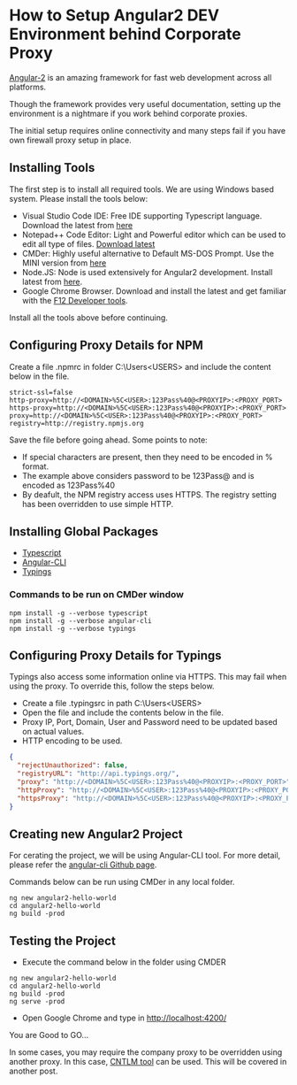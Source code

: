 # How to Setup Angular2 DEV Environment behind Corporate Proxy

[Angular-2](https://angular.io/) is an amazing framework for fast web development across all platforms.

Though the framework provides very useful documentation, setting up the environment is a nightmare if you work behind corporate proxies.

The initial setup requires online connectivity and many steps fail if you have own firewall proxy setup in place.

## Installing Tools

The first step is to install all required tools. We are using Windows based system. Please install the tools below:
* Visual Studio Code IDE: Free IDE supporting Typescript language. Download the latest from [here](https://code.visualstudio.com/)
* Notepad++ Code Editor: Light and Powerful editor which can be used to edit all type of files. [Download latest](https://notepad-plus-plus.org)
* CMDer: Highly useful alternative to Default MS-DOS Prompt. Use the MINI version from [here](http://cmder.net/)
* Node.JS: Node is used extensively for Angular2 development. Install latest from [here](https://nodejs.org/).
* Google Chrome Browser. Download and install the latest and get familiar with the [F12 Developer tools](https://developer.chrome.com/devtools).

Install all the tools above before continuing.

## Configuring Proxy Details for NPM

Create a file .npmrc in folder C:\Users\<USERS> and include the content below in the file.

```shell
strict-ssl=false
http-proxy=http://<DOMAIN>%5C<USER>:123Pass%40@<PROXYIP>:<PROXY_PORT>
https-proxy=http://<DOMAIN>%5C<USER>:123Pass%40@<PROXYIP>:<PROXY_PORT>
proxy=http://<DOMAIN>%5C<USER>:123Pass%40@<PROXYIP>:<PROXY_PORT>
registry=http://registry.npmjs.org
```

Save the file before going ahead. Some points to note:
* If special characters are present, then they need to be encoded in % format.
* The example above considers password to be 123Pass@ and is encoded as 123Pass%40
* By deafult, the NPM registry access uses HTTPS. The registry setting has been overridden to use simple HTTP.

## Installing Global Packages
* [Typescript](https://www.typescriptlang.org/)
* [Angular-CLI](https://github.com/angular/angular-cli)
* [Typings](https://github.com/typings/typings/)

### Commands to be run on CMDer window
```shell
npm install -g --verbose typescript
npm install -g --verbose angular-cli
npm install -g --verbose typings

```

## Configuring Proxy Details for Typings
Typings also access some information online via HTTPS. This may fail when using the proxy. To override this, follow the steps below.
* Create a file .typingsrc in path C:\Users\<USERS>
* Open the file and include the contents below in the file.
* Proxy IP, Port, Domain, User and Password need to be updated based on actual values.
* HTTP encoding to be used.

```json
{
  "rejectUnauthorized": false,
  "registryURL": "http://api.typings.org/",
  "proxy": "http://<DOMAIN>%5C<USER>:123Pass%40@<PROXYIP>:<PROXY_PORT>",
  "httpProxy": "http://<DOMAIN>%5C<USER>:123Pass%40@<PROXYIP>:<PROXY_PORT>",
  "httpsProxy": "http://<DOMAIN>%5C<USER>:123Pass%40@<PROXYIP>:<PROXY_PORT>"
}
```

## Creating new Angular2 Project
For cerating the project, we will be using Angular-CLI tool. For more detail, please refer the [angular-cli Github page](https://github.com/angular/angular-cli).

Commands below can be run using CMDer in any local folder.

```shell
ng new angular2-hello-world
cd angular2-hello-world
ng build -prod
```

## Testing the Project
* Execute the command below in the folder using CMDER
```shell
ng new angular2-hello-world
cd angular2-hello-world
ng build -prod
ng serve -prod
```

* Open Google Chrome and type in [http://localhost:4200/](http://localhost:4200/)
 
You are Good to GO...

In some cases, you may require the company proxy to be overridden using another proxy. In this case, [CNTLM tool](https://cntlm.sourceforge.net) can be used. This will be covered in another post.
